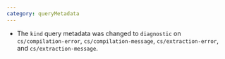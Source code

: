 ```yaml
---
category: queryMetadata
---
```

* The `kind` query metadata was changed to `diagnostic` on `cs/compilation-error`, `cs/compilation-message`, `cs/extraction-error`, and `cs/extraction-message`.
